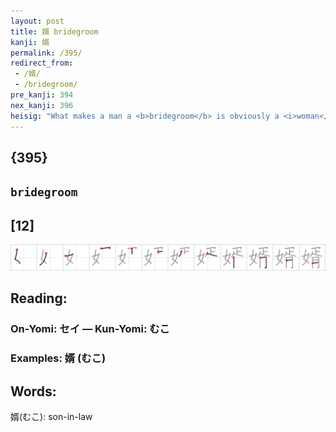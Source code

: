 ```yaml
---
layout: post
title: 婿 bridegroom
kanji: 婿
permalink: /395/
redirect_from:
 - /婿/
 - /bridegroom/
pre_kanji: 394
nex_kanji: 396
heisig: "What makes a man a <b>bridegroom</b> is obviously a <i>woman</i> and her dowry, here presented as a small <i>zoo</i> (animals were often used for this purpose in earlier societies) and a <i>month</i> away from it all (the &quot;honey<i>moon</i>&quot;)."
---
```


## {395}

## `bridegroom`

## [12]

<div class="stroke"><img src="../images/E5A9BF.png" /></div>

## Reading:

### On-Yomi: セイ &mdash; Kun-Yomi: むこ

### Examples: 婿 (むこ)

## Words:

婿(むこ): son-in-law
